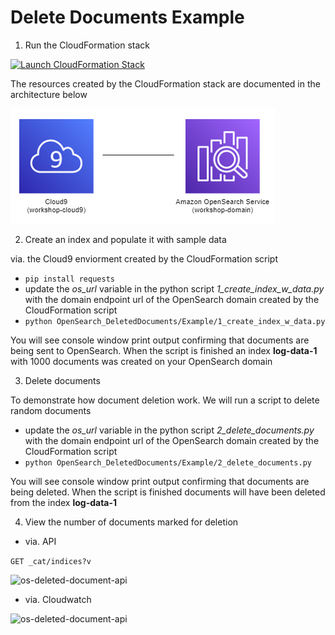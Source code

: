 # Delete Documents Example

1. Run the CloudFormation stack

[![Launch CloudFormation Stack](https://sharkech-public.s3.amazonaws.com/misc-public/cloudformation-launch-stack.png)](https://console.aws.amazon.com/cloudformation/home#/stacks/new?stackName=open-search-deleteddocuments&templateURL=https://sharkech-public.s3.amazonaws.com/misc-public/opensearch_deleteddocuments.yaml)

The resources created by the CloudFormation stack are documented in the architecture below

<img alt="os-deleted-document-arch" src="https://github.com/ev2900/OpenSearch_DeletedDocuments/blob/main/Example/architecture.png">

2. Create an index and populate it with sample data

via. the Cloud9 enviorment created by the CloudFormation script 

* ```pip install requests``` 
* update the *os_url* variable in the python script *1_create_index_w_data.py* with the domain endpoint url of the OpenSearch domain created by the CloudFormation script
* ```python OpenSearch_DeletedDocuments/Example/1_create_index_w_data.py```

You will see console window print output confirming that documents are being sent to OpenSearch. When the script is finished an index **log-data-1** with 1000 documents was created on your OpenSearch domain

3. Delete documents

To demonstrate how document deletion work. We will run a script to delete random documents
* update the *os_url* variable in the python script *2_delete_documents.py* with the domain endpoint url of the OpenSearch domain created by the CloudFormation script
* ```python OpenSearch_DeletedDocuments/Example/2_delete_documents.py```

You will see console window print output confirming that documents are being deleted. When the script is finished documents will have been deleted from the index **log-data-1**

4. View the number of documents marked for deletion 

* via. API 

```GET _cat/indices?v```

<img alt="os-deleted-document-api" src="https://github.com/ev2900/OpenSearch_DeletedDocuments/blob/main/Example/api_number_doc_marked_for_delete.png">

* via. Cloudwatch 

<img alt="os-deleted-document-api" src="https://github.com/ev2900/OpenSearch_DeletedDocuments/blob/main/Example/cloudwatch_number_doc_marked_for_delete.png">
